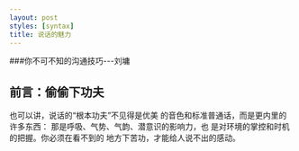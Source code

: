 ```yaml
---
layout: post
styles: [syntax]
title: 说话的魅力
---
```


###你不可不知的沟通技巧---刘墉
<h2>前言：偷偷下功夫</h2>
也可以讲，说话的“根本功夫”不见得是优美
的音色和标准普通话，而是更内里的许多东西：
那是呼吸、气势、气韵、潜意识的影响力，也
是对环境的掌控和时机的把握。你必须在看不到的
地方下苦功，才能给人说不出的感动。


<script language="javascript">
  function click()
  {
    if(event.button == 2)
    {
     	alert('禁止右键');
    }
  }
  document.onmousedown=click;
</script>

